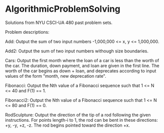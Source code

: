 # AlgorithmicProblemSolving
Solutions from NYU CSCI-UA 480 past problem sets.

Problem descriptions:

Add:
  Output the sum of two input numbers -1,000,000 <= x, y <= 1,000,000.

Add2:
  Output the sum of two input numbers withough size boundaries.
  
Cars:
  Output the first month where the loan of a car is less than the worth of the car.
  The duration, down payment, and loan are given in the first line.
  The worth of the car begins as down + loan, and deprecates according to input values of the form "month, new deprecation rate".

Fibonacci:
  Output the Nth value of a Fibonacci sequence such that 1 <= N <= 40 and F(1) == 1.

Fibonacci2:
  Output the Nth value of a Fibonacci sequence such that 1 <= N <= 80 and F(1) == 0.

RodSculpture:
  Output the direction of the tip of a rod following the given instructions.
  For points length-i to 1, the rod can be bent in these directions: +y, -y, +z, -z.
  The rod begins pointed toward the direction +x.
